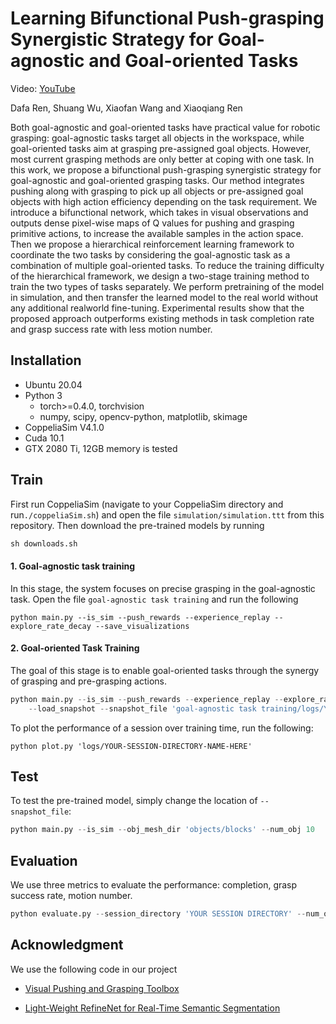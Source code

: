 # Learning Bifunctional Push-grasping Synergistic Strategy for Goal-agnostic and Goal-oriented Tasks

Video:  [YouTube](https://youtu.be/cOud5iLoJPk) 

Dafa Ren, Shuang Wu, Xiaofan Wang and Xiaoqiang Ren

Both goal-agnostic and goal-oriented tasks have practical value for robotic grasping: goal-agnostic tasks target all objects in the workspace, while goal-oriented tasks aim at grasping pre-assigned goal objects. However, most current grasping methods are only better at coping with one task. In this work, we propose a bifunctional push-grasping synergistic strategy for goal-agnostic and goal-oriented grasping tasks. Our method integrates pushing along with grasping to pick up all objects or pre-assigned goal objects with high action efficiency depending on the task requirement. We introduce a bifunctional network, which takes in visual observations and outputs dense pixel-wise maps of Q values for pushing and grasping primitive actions, to increase the available samples in the action space. Then we propose a hierarchical reinforcement learning framework to coordinate the two tasks by considering the goal-agnostic task as a combination of multiple goal-oriented tasks. To reduce the training difficulty of the hierarchical framework, we design a two-stage training method to train the two types of tasks separately. We perform pretraining of the model in simulation, and then transfer the learned model to the real world without any additional realworld fine-tuning. Experimental results show that the proposed approach outperforms existing methods in task completion rate and grasp success rate with less motion number.



## Installation

- Ubuntu 20.04
- Python 3
  - torch>=0.4.0, torchvision
  - numpy, scipy, opencv-python, matplotlib, skimage
- CoppeliaSim V4.1.0
- Cuda 10.1
- GTX 2080 Ti, 12GB memory is tested

## Train

First run CoppeliaSim (navigate to your CoppeliaSim directory and run`./coppeliaSim.sh`) and open the file `simulation/simulation.ttt` from this repository. Then download the pre-trained models by running

```python
sh downloads.sh
```

#### 1.  Goal-agnostic task training

In this stage, the system focuses on precise grasping in the goal-agnostic task. Open the file `goal-agnostic task training` and  run the following

```shell
python main.py --is_sim --push_rewards --experience_replay --explore_rate_decay --save_visualizations
```

#### 2.  Goal-oriented Task Training

The goal of this stage is to enable goal-oriented tasks through the synergy of grasping and pre-grasping actions.

```python
python main.py --is_sim --push_rewards --experience_replay --explore_rate_decay --save_visualizations \
    --load_snapshot --snapshot_file 'goal-agnostic task training/logs/YOUR-SESSION-DIRECTORY-NAME-HERE/models/snapshot-backup.reinforcement.pth' \ 
```

To plot the performance of a session over training time, run the following:

```shell
python plot.py 'logs/YOUR-SESSION-DIRECTORY-NAME-HERE'
```

## Test

To test the pre-trained model, simply change the location of `--snapshot_file`:

```python
python main.py --is_sim --obj_mesh_dir 'objects/blocks' --num_obj 10     --push_rewards --experience_replay --explore_rate_decay     --is_testing --test_preset_cases --config_file 'simulation/preset/test-10-obj-06.txt'     --load_snapshot --snapshot_file 'YOUR-SNAPSHOT-FILE-HERE'     --save_visualizations 
```

## Evaluation

We use three metrics to evaluate the performance: completion, grasp success rate, motion number. 

```python
python evaluate.py --session_directory 'YOUR SESSION DIRECTORY' --num_obj_complete 1
```

## Acknowledgment

We use the following code in our project

- [Visual Pushing and Grasping Toolbox][1]

- [Light-Weight RefineNet for Real-Time Semantic Segmentation][2]

[1]: https://github.com/andyzeng/visual-pushing-grasping
[2]: https://github.com/DrSleep/light-weight-refinenet





